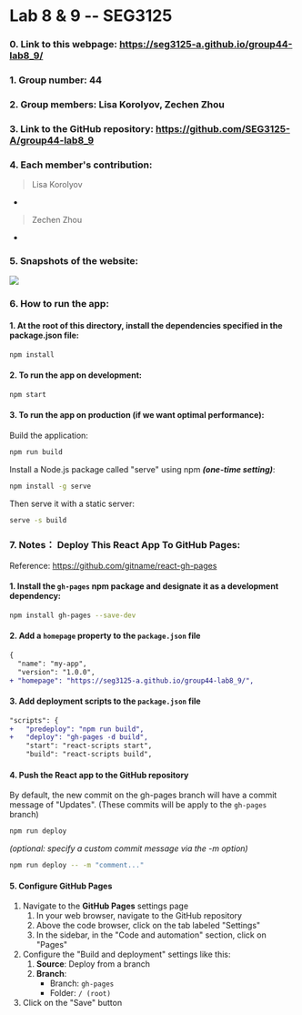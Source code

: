 # Lab 8 & 9 -- SEG3125

### 0. Link to this webpage: https://seg3125-a.github.io/group44-lab8_9/
### 1. Group number: 44
### 2. Group members: Lisa Korolyov, Zechen Zhou
### 3. Link to the GitHub repository: https://github.com/SEG3125-A/group44-lab8_9
### 4. Each member's contribution:

>Lisa Korolyov
* 

>Zechen Zhou
* 

### 5. Snapshots of the website: 
  ![](/Docs/Images/snapshot1.png)

### 6. How to run the app:

#### 1. At the root of this directory, install the dependencies specified in the package.json file:

```bash
npm install
```

#### 2. To run the app on development:

```bash
npm start
```

#### 3. To run the app on production (if we want optimal performance):

Build the application:
```bash
npm run build
```

Install a Node.js package called "serve" using npm **_(one-time setting)_**:
```bash
npm install -g serve
```

Then serve it with a static server:
```bash
serve -s build
```

### 7. Notes： Deploy This React App To GitHub Pages:
Reference: https://github.com/gitname/react-gh-pages

#### 1. Install the `gh-pages` npm package and designate it as a development dependency:
```bash
npm install gh-pages --save-dev
```

#### 2. Add a `homepage` property to the `package.json` file
```diff
{
  "name": "my-app",
  "version": "1.0.0",
+ "homepage": "https://seg3125-a.github.io/group44-lab8_9/",
```

#### 3. Add deployment scripts to the `package.json` file
```diff
"scripts": {
+   "predeploy": "npm run build",
+   "deploy": "gh-pages -d build",
    "start": "react-scripts start",
    "build": "react-scripts build",
```

#### 4. Push the React app to the GitHub repository
By default, the new commit on the gh-pages branch will have a commit message of "Updates". (These commits will be apply to the `gh-pages` branch)
```bash
npm run deploy
```


_(optional: specify a custom commit message via the -m option)_
```bash
npm run deploy -- -m "comment..."
```

#### 5. Configure GitHub Pages
1. Navigate to the **GitHub Pages** settings page
   1. In your web browser, navigate to the GitHub repository
   2. Above the code browser, click on the tab labeled "Settings"
   3. In the sidebar, in the "Code and automation" section, click on "Pages"
2. Configure the "Build and deployment" settings like this: 
   1. **Source**: Deploy from a branch
   2. **Branch**: 
      - Branch: `gh-pages`
      - Folder: `/ (root)`
3. Click on the "Save" button